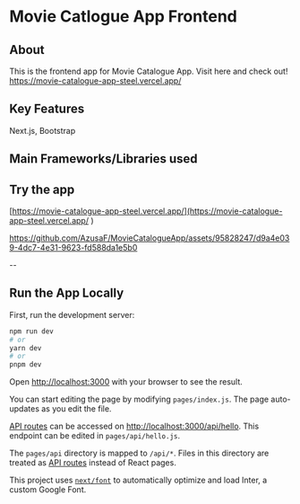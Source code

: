 # Movie Catlogue App Frontend
## About
This is the frontend app for Movie Catalogue App. Visit here and check out!  
https://movie-catalogue-app-steel.vercel.app/

## Key Features
Next.js, Bootstrap

## Main Frameworks/Libraries used
 

## Try the app
[https://movie-catalogue-app-steel.vercel.app/](https://movie-catalogue-app-steel.vercel.app/
)

https://github.com/AzusaF/MovieCatalogueApp/assets/95828247/d9a4e039-4dc7-4e31-9623-fd588da1e5b0


--

## Run the App Locally

First, run the development server:

```bash
npm run dev
# or
yarn dev
# or
pnpm dev
```

Open [http://localhost:3000](http://localhost:3000) with your browser to see the result.

You can start editing the page by modifying `pages/index.js`. The page auto-updates as you edit the file.

[API routes](https://nextjs.org/docs/api-routes/introduction) can be accessed on [http://localhost:3000/api/hello](http://localhost:3000/api/hello). This endpoint can be edited in `pages/api/hello.js`.

The `pages/api` directory is mapped to `/api/*`. Files in this directory are treated as [API routes](https://nextjs.org/docs/api-routes/introduction) instead of React pages.

This project uses [`next/font`](https://nextjs.org/docs/basic-features/font-optimization) to automatically optimize and load Inter, a custom Google Font.
